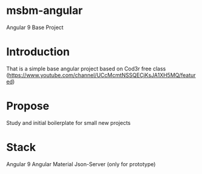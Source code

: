 # msbm-angular
Angular 9 Base Project

# Introduction
That is a simple base angular project based on Cod3r free class (https://www.youtube.com/channel/UCcMcmtNSSQECjKsJA1XH5MQ/featured)

# Propose
Study and initial boilerplate for small new projects

# Stack
Angular 9
Angular Material
Json-Server (only for prototype)
